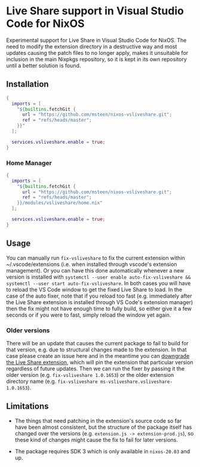 # Live Share support in Visual Studio Code for NixOS

Experimental support for Live Share in Visual Studio Code for NixOS. The need to modify the extension directory in a destructive way and most updates causing the patch files to no longer apply, makes it unsuitable for inclusion in the main Nixpkgs repository, so it is kept in its own repository until a better solution is found.

## Installation

```nix
{
  imports = [
    "${builtins.fetchGit {
      url = "https://github.com/msteen/nixos-vsliveshare.git";
      ref = "refs/heads/master";
    }}"
  ];

  services.vsliveshare.enable = true;
}
```

### Home Manager

```nix
{
  imports = [
    "${builtins.fetchGit {
      url = "https://github.com/msteen/nixos-vsliveshare.git";
      ref = "refs/heads/master";
    }}/modules/vsliveshare/home.nix"
  ];

  services.vsliveshare.enable = true;
}
```

## Usage

You can manually run `fix-vsliveshare` to fix the current extension within ~/.vscode/extensions (i.e. when installed through vscode's extension management). Or you can have this done automatically whenever a new version is installed with `systemctl --user enable auto-fix-vsliveshare && systemctl --user start auto-fix-vsliveshare`. In both cases you will have to reload the VS Code window to get the fixed Live Share to load. In the case of the auto fixer, note that if you reload too fast (e.g. immediately after the Live Share extension is installed through VS Code's extension manager) then the fix might not have enough time to fully build, so either give it a few seconds or if you were to fast, simply reload the window yet again.

### Older versions

There will be an update that causes the current package to fail to build for that version, e.g. due to structural changes made to the extension. In that case please create an issue here and in the meantime you can [downgrade the Live Share extension](https://github.com/microsoft/vscode/issues/30579#issuecomment-456028574), which will pin the extension that particular version regardless of future updates. Then we can run the fixer by passing it the older version (e.g. `fix-vsliveshare 1.0.1653`) or the older extension directory name (e.g. `fix-vsliveshare ms-vsliveshare.vsliveshare-1.0.1653`).

## Limitations

* The things that need patching in the extension's source code so far have been almost consistent, but the structure of the package itself has changed over the versions (e.g. `extension.js -> extension-prod.js`), so these kind of changes might cause the fix to fail for later versions.

* The package requires SDK 3 which is only available in `nixos-20.03` and up.
